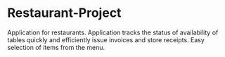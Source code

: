 # Restaurant-Project
Application for restaurants. Application tracks the status of availability of tables quickly and efficiently issue invoices and store receipts. Easy selection of items from the menu.
